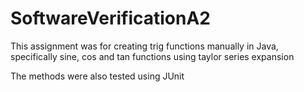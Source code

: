 # SoftwareVerificationA2

This assignment was for creating trig functions manually in Java, specifically sine, cos and tan functions using taylor
series expansion

The methods were also tested using JUnit
